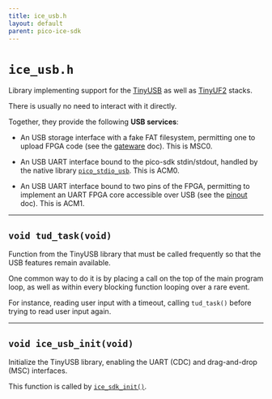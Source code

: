 ```yaml
---
title: ice_usb.h
layout: default
parent: pico-ice-sdk
---
```


# `ice_usb.h`

Library implementing support for the
[TinyUSB](https://github.com/hathach/tinyusb/) as well as
[TinyUF2](https://github.com/adafruit/tinyuf2/) stacks.

There is usually no need to interact with it directly.

Together, they provide the following **USB services**:

* An USB storage interface with a fake FAT filesystem,
  permitting one to upload FPGA code
  (see the [gateware](../gateware/) doc).
  This is MSC0.

* An USB UART interface bound to the pico-sdk stdin/stdout,
  handled by the native library
  [`pico_stdio_usb`](https://raspberrypi.github.io/pico-sdk-doxygen/group__pico__stdio__usb.html).
  This is ACM0.

* An USB UART interface bound to two pins of the FPGA,
  permitting to implement an UART FPGA core accessible over USB
  (see the [pinout](../hardware/pinout.html) doc).
  This is ACM1.

---

## `void tud_task(void)`

Function from the TinyUSB library that must be called frequently so that the USB features remain available.

One common way to do it is by placing a call on the top of the main
program loop, as well as within every blocking function looping over a rare event.

For instance, reading user input with a timeout, calling `tud_task()` before trying to read user input again.

---

## `void ice_usb_init(void)`

Initialize the TinyUSB library, enabling the UART (CDC) and drag-and-drop (MSC) interfaces.

This function is called by [`ice_sdk_init()`](ice_sdk.html).
